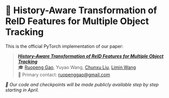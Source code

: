 # 🎩 History-Aware Transformation of ReID Features for Multiple Object Tracking

This is the official PyTorch implementation of our paper:

> ***[History-Aware Transformation of ReID Features for Multiple Object Tracking]()*** <br>
> :mortar_board: [Ruopeng Gao](https://ruopenggao.com/), Yuyao Wang, [Chunxu Liu](https://lcxrocks.github.io/), [Limin Wang](https://wanglimin.github.io/) <br>
> :e-mail: Primary contact: ruopenggao@gmail.com


*🚧 Our code and checkpoints will be made publicly available step by step starting in April.*
